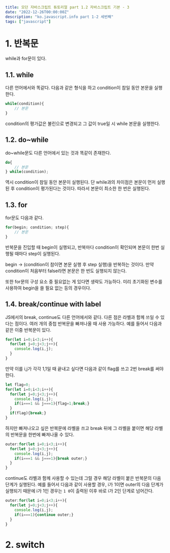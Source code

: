 ```yaml
title: 모던 자바스크립트 튜토리얼 part 1.2 자바스크립트 기본 - 3
date: "2022-12-26T00:00:00Z"
description: "ko.javascript.info part 1-2 세번째"
tags: ["javascript"]
```

# 1. 반복문

while과 for문이 있다. 

## 1.1. while

다른 언어에서와 똑같다. 다음과 같은 형식을 하고 condition이 참일 동안 본문을 실행한다.

```js
while(condition){
    // 본문
}
```

condition의 평가값은 불린으로 변경되고 그 값이 true일 시 while 본문을 실행한다.

## 1.2. do~while

do~while문도 다른 언어에서 있는 것과 똑같이 존재한다. 

```js
do{
    // 본문
} while(condition);
```

역시 condition이 참일 동안 본문이 실행된다. 단 while과의 차이점은 본문이 먼저 실행된 후 condition이 평가된다는 것이다. 따라서 본문이 최소한 한 번은 실행된다.

## 1.3. for

for문도 다음과 같다.

```js
for(begin; condition; step){
    // 본문
}
```

반복문을 진입할 때 begin이 실행되고, 반복마다 condition이 확인되며 본문이 한번 실행될 때마다 step이 실행된다. 

begin -> (condition이 참이면 본문 실행 후 step 실행)을 반복하는 것이다. 만약 condition이 처음부터 false라면 본문은 한 번도 실행되지 않는다.

또한 for문의 구성 요소 중 필요없는 게 있다면 생략도 가능하다. 미리 초기화된 변수를 사용하여 begin을 쓸 필요 없는 등의 경우이다.

## 1.4. break/continue with label

JS에서의 break, continue도 다른 언어에서와 같다. 다른 점은 라벨과 함께 쓰일 수 있다는 점이다. 여러 개의 중첩 반복문을 빠져나올 때 사용 가능하다. 예를 들어서 다음과 같은 이중 반복문이 있다.

```js
for(let i=0;i<3;i++){
  for(let j=0;j<3;j++){
    console.log(i,j);
  }
}
```

만약 이를 i,j가 각각 1,1일 때 끝내고 싶다면 다음과 같이 flag를 쓰고 2번 break를 써야 한다.

```js
let flag=0;
for(let i=0;i<3;i++){
  for(let j=0;j<3;j++){
    console.log(i,j);
    if(i===1 && j===1){flag=1;break;}
  }
  if(flag){break;}
}
```

하지만 빠져나오고 싶은 반복문에 라벨을 쓰고 break 뒤에 그 라벨을 붙이면 해당 라벨의 반복문을 한번에 빠져나올 수 있다.

```js
outer:for(let i=0;i<3;i++){
  for(let j=0;j<3;j++){
    console.log(i,j);
    if(i===1 && j===1){break outer;}
  }
}
```

continue도 라벨과 함께 사용할 수 있는데 그럴 경우 해당 라벨이 붙은 반복문의 다음 단계가 실행된다. 예를 들어서 다음과 같이 사용할 경우, i가 1이면 outer의 다음 단계가 실행되기 때문에 i가 1인 경우는 `1 0`이 출력된 이후 바로 i가 2인 단계로 넘어간다.

```js
outer:for(let i=0;i<3;i++){
  for(let j=0;j<3;j++){
    console.log(i,j);
    if(i===1){continue outer;}
  }
}
```

# 2. switch
